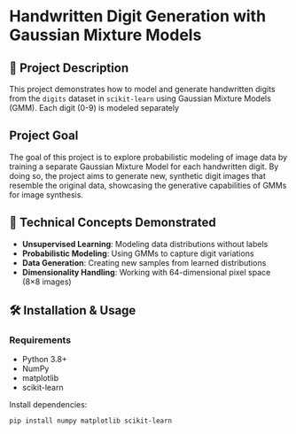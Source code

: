 # Handwritten Digit Generation with Gaussian Mixture Models

## 📌 Project Description
This project demonstrates how to model and generate handwritten digits from the `digits` dataset in `scikit-learn` using Gaussian Mixture Models (GMM). Each digit (0-9) is modeled separately

## Project Goal

The goal of this project is to explore probabilistic modeling of image data by training a separate Gaussian Mixture Model for each handwritten digit. By doing so, the project aims to generate new, synthetic digit images that resemble the original data, showcasing the generative capabilities of GMMs for image synthesis.

## 🧠 Technical Concepts Demonstrated
- **Unsupervised Learning**: Modeling data distributions without labels
- **Probabilistic Modeling**: Using GMMs to capture digit variations
- **Data Generation**: Creating new samples from learned distributions
- **Dimensionality Handling**: Working with 64-dimensional pixel space (8×8 images)

## 🛠️ Installation & Usage

### Requirements
- Python 3.8+
- NumPy
- matplotlib
- scikit-learn

Install dependencies:
```bash
pip install numpy matplotlib scikit-learn
